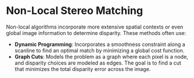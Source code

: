 # Non-Local Stereo Matching

Non-local algorithms incorporate more extensive spatial contexts or even global image information to determine disparity. These methods often use:

- **Dynamic Programming**: Incorporates a smoothness constraint along a scanline to find an optimal match by minimizing a global cost function.
- **Graph Cuts**: Models the problem as a graph where each pixel is a node, and disparity choices are modeled as edges. The goal is to find a cut that minimizes the total disparity error across the image.
